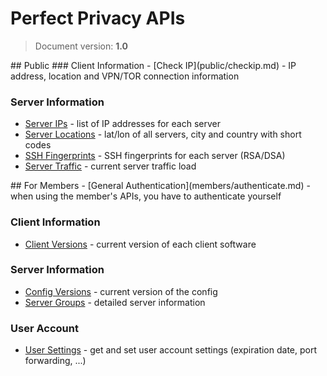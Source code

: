 # Perfect Privacy APIs
> Document version: **1.0**

<a name="public">
## Public
### Client Information
- [Check IP](public/checkip.md) - IP address, location and VPN/TOR connection information

### Server Information
- [Server IPs](public/server-ips.md) - list of IP addresses for each server
- [Server Locations](public/server-locations.md) - lat/lon of all servers, city and country with short codes
- [SSH Fingerprints](public/ssh-fingerprints.md) - SSH fingerprints for each server (RSA/DSA)
- [Server Traffic](public/traffic.md) - current server traffic load


<a name="members">
## For Members
- [General Authentication](members/authenticate.md) - when using the member's APIs, you have to authenticate yourself

### Client Information
- [Client Versions](members/client-versions.md) - current version of each client software

### Server Information
- [Config Versions](members/config-versions.md) - current version of the config
- [Server Groups](members/server-groups.md) - detailed server information

### User Account
- [User Settings](members/user-settings.md) - get and set user account settings (expiration date, port forwarding, ...)
